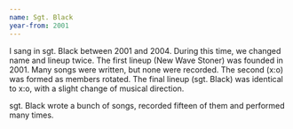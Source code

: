 ```yaml
---
name: Sgt. Black
year-from: 2001
---
```


I sang in sgt. Black between 2001 and 2004. During this time, we changed name and lineup twice. The first lineup (New Wave Stoner) was founded in 2001. Many songs were written, but none were recorded. The second (x:o) was formed as members rotated. The final lineup (sgt. Black) was identical to x:o, with a slight change of musical direction. 

sgt. Black wrote a bunch of songs, recorded fifteen of them and performed many times.